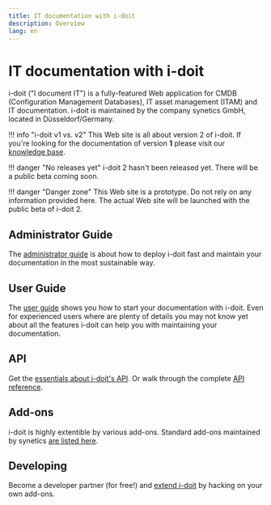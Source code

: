 ```yaml
---
title: IT documentation with i-doit
description: Overview
lang: en
---
```


# IT documentation with i-doit

i-doit ("I document IT") is a fully-featured Web application for CMDB (Configuration Management Databases), IT asset management (ITAM) and IT documentation. i-doit is maintained by the company synetics GmbH, located in Düsseldorf/Germany.

!!! info "i-doit v1 vs. v2"
    This Web site is all about version 2 of i-doit. If you're looking for the documentation of version **1** please visit our [knowledge base](https://kb.i-doit.com/display/en/).

!!! danger "No releases yet"
    i-doit 2 hasn't been released yet. There will be a public beta coming soon.

!!! danger "Danger zone"
    This Web site is a prototype. Do not rely on any information provided here. The actual Web site will be launched with the public beta of i-doit 2.

## Administrator Guide

The [administrator guide](admin/index.md) is about how to deploy i-doit fast and maintain your documentation in the most sustainable way.

## User Guide

The [user guide](user/index.md) shows you how to start your documentation with i-doit. Even for experienced users where are plenty of details you may not know yet about all the features i-doit can help you with maintaining your documentation.

## API

Get the [essentials about i-doit's API](api/index.md). Or walk through the complete [API reference](api/reference/v1/index.html).

## Add-ons

i-doit is highly extentible by various add-ons. Standard add-ons maintained by synetics [are listed here](add-ons/index.md).

## Developing

Become a developer partner (for free!) and [extend i-doit](dev/index.md) by hacking on your own add-ons.
